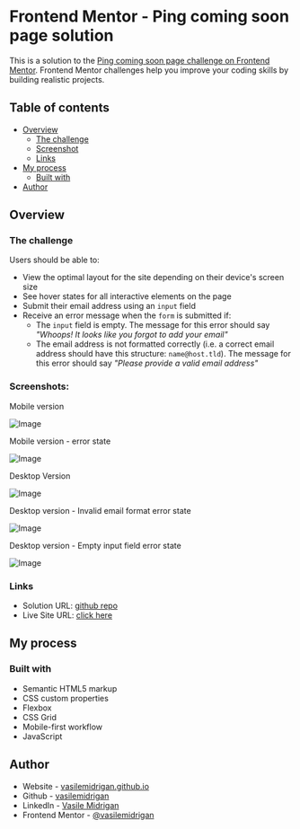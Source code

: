 # Frontend Mentor - Ping coming soon page solution

This is a solution to the [Ping coming soon page challenge on Frontend Mentor](https://www.frontendmentor.io/challenges/ping-single-column-coming-soon-page-5cadd051fec04111f7b848da). Frontend Mentor challenges help you improve your coding skills by building realistic projects.

## Table of contents

- [Overview](#overview)
  - [The challenge](#the-challenge)
  - [Screenshot](#screenshot)
  - [Links](#links)
- [My process](#my-process)
  - [Built with](#built-with)
- [Author](#author)

## Overview

### The challenge

Users should be able to:

- View the optimal layout for the site depending on their device's screen size
- See hover states for all interactive elements on the page
- Submit their email address using an `input` field
- Receive an error message when the `form` is submitted if:
  - The `input` field is empty. The message for this error should say _"Whoops! It looks like you forgot to add your email"_
  - The email address is not formatted correctly (i.e. a correct email address should have this structure: `name@host.tld`). The message for this error should say _"Please provide a valid email address"_

### Screenshots:

Mobile version

![Image](dist\images\screenshots\mob_version.png)

Mobile version - error state

![Image](dist\images\screenshots\mob__version_error__states.png)

Desktop Version

![Image](dist/images/screenshots/desktop_version.jpg)

Desktop version - Invalid email format error state

![Image](dist\images\screenshots\desktop_version__error_state.jpg)

Desktop version - Empty input field error state

![Image](dist\images\screenshots\desktop_version_error_state_2.jpg)

### Links

- Solution URL: [github repo](https://github.com/vasilemidrigan/subscribe-page-layout)
- Live Site URL: [click here](https://vasilemidrigan.github.io/subscribe-page-layout/)

## My process

### Built with

- Semantic HTML5 markup
- CSS custom properties
- Flexbox
- CSS Grid
- Mobile-first workflow
- JavaScript

## Author

- Website - [vasilemidrigan.github.io](https://vasilemidrigan.github.io/)
- Github - [vasilemidrigan](https://github.com/vasilemidrigan)
- LinkedIn - [Vasile Midrigan](https://www.linkedin.com/in/vasile-midrigan/)
- Frontend Mentor - [@vasilemidrigan](https://www.frontendmentor.io/profile/vasilemidrigan)
